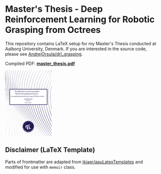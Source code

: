 # Master's Thesis - Deep Reinforcement Learning for Robotic Grasping from Octrees

This repository contains LaTeX setup for my Master's Thesis conducted at Aalborg University, Denmark. If you are interested in the source code, please see [AndrejOrsula/drl_grasping](https://github.com/AndrejOrsula/drl_grasping).

Compiled PDF: [**master_thesis.pdf**](./master_thesis.pdf)

<a href="./master_thesis.pdf">
    <img src="./graphics/_readme/frontpage.svg" width="30%">
</a>

## Disclaimer (LaTeX Template)

Parts of frontmatter are adapted from [jkjaer/aauLatexTemplates](https://github.com/jkjaer/aauLatexTemplates) and modified for use with `memoir` class.
